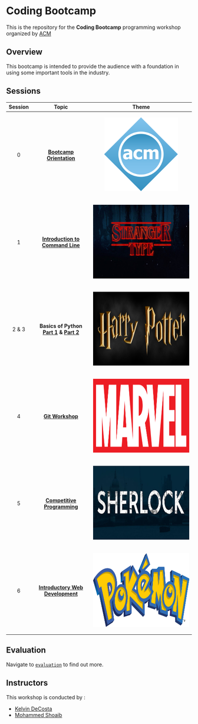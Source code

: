 # Coding Bootcamp

This is the repository for the **Coding Bootcamp** programming workshop organized by [ACM](https://github.com/acmbpdc)

## Overview

This bootcamp is intended to provide the audience with a foundation in using some important tools in the industry.

## Sessions

| Session | Topic | Theme|
| :-----: |:-------------:| :-----:|
| 0 | [**Bootcamp Orientation**](sessions/00-bootcamp-orientation) |<p align="center"><img src="assets/acm.png" height="200"></p>|
| 1 | [**Introduction to Command Line**](sessions/01-introduction-to-command-line) |<p align="center"><img src="assets/stranger-things.jpg" height="200"></p>|
| 2 & 3| **Basics of Python** [**Part 1**](sessions/02-basics-of-python) **&** [**Part 2**](sessions/03-basics-of-python) |<p align="center"><img src="assets/harry-potter.png" height="200"></p>|
| 4 | [**Git Workshop**](sessions/04-git-workshop) |<p align="center"><img src="assets/marvel.png" height="200"></p>|
| 5 | [**Competitive Programming**](sessions/05-competitive-programming) |<p align="center"><img src="assets/sherlock.jpg" height="200"></p>|
| 6 | [**Introductory Web Development**](sessions/06-introductory-web-development) |<p align="center"><img src="assets/pokemon.webp" height="200"></p>|

## Evaluation

Navigate to [`evaluation`](./evaluation/) to find out more.

## Instructors

This workshop is conducted by :

*   [Kelvin DeCosta](https://github.com/kelvindecosta)
*   [Mohammed Shoaib](https://github.com/Mohammed-Shoaib)
